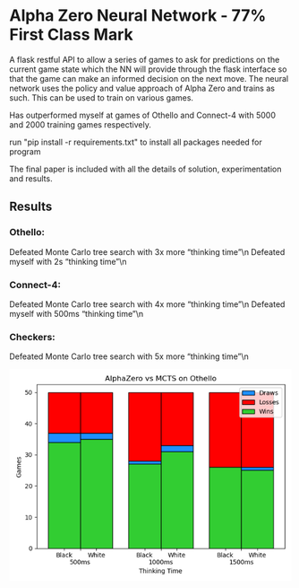 # Alpha Zero Neural Network - 77% First Class Mark
A flask restful API to allow a series of games to ask for predictions on the current game state which the NN will provide through the flask interface so that the game can make an informed decision on the next move. The neural network uses the policy and value approach of Alpha Zero and trains as such. This can be used to train on various games.

Has outperformed myself at games of Othello and Connect-4 with 5000 and 2000 training games respectively.

run "pip install -r requirements.txt" to install all packages needed for program

The final paper is included with all the details of solution, experimentation and results.

## Results
### Othello:
Defeated Monte Carlo tree search with 3x more “thinking time”\n
Defeated myself with 2s “thinking time”\n

### Connect-4:
Defeated Monte Carlo tree search with 4x more “thinking time”\n
Defeated myself with 500ms “thinking time”\n

### Checkers:
Defeated Monte Carlo tree search with 5x more “thinking time”\n


![AlphaZero (500ms) vs MCTS Results"](EvalOthello.png?raw=true "AlphaZero (500ms) vs MCTS")


